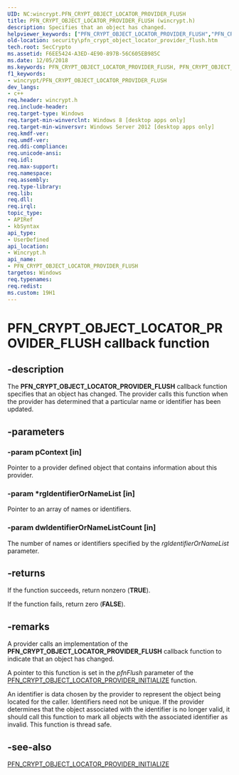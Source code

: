 ```yaml
---
UID: NC:wincrypt.PFN_CRYPT_OBJECT_LOCATOR_PROVIDER_FLUSH
title: PFN_CRYPT_OBJECT_LOCATOR_PROVIDER_FLUSH (wincrypt.h)
description: Specifies that an object has changed.helpviewer_keywords: ["PFN_CRYPT_OBJECT_LOCATOR_PROVIDER_FLUSH","PFN_CRYPT_OBJECT_LOCATOR_PROVIDER_FLUSH callback","PFN_CRYPT_OBJECT_LOCATOR_PROVIDER_FLUSH callback function [Security]","security.pfn_crypt_object_locator_provider_flush","wincrypt/PFN_CRYPT_OBJECT_LOCATOR_PROVIDER_FLUSH"]
old-location: security\pfn_crypt_object_locator_provider_flush.htm
tech.root: SecCrypto
ms.assetid: F6EE5424-A3ED-4E90-897B-56C605EB985C
ms.date: 12/05/2018
ms.keywords: PFN_CRYPT_OBJECT_LOCATOR_PROVIDER_FLUSH, PFN_CRYPT_OBJECT_LOCATOR_PROVIDER_FLUSH callback, PFN_CRYPT_OBJECT_LOCATOR_PROVIDER_FLUSH callback function [Security], security.pfn_crypt_object_locator_provider_flush, wincrypt/PFN_CRYPT_OBJECT_LOCATOR_PROVIDER_FLUSH
f1_keywords:
- wincrypt/PFN_CRYPT_OBJECT_LOCATOR_PROVIDER_FLUSH
dev_langs:
- c++
req.header: wincrypt.h
req.include-header: 
req.target-type: Windows
req.target-min-winverclnt: Windows 8 [desktop apps only]
req.target-min-winversvr: Windows Server 2012 [desktop apps only]
req.kmdf-ver: 
req.umdf-ver: 
req.ddi-compliance: 
req.unicode-ansi: 
req.idl: 
req.max-support: 
req.namespace: 
req.assembly: 
req.type-library: 
req.lib: 
req.dll: 
req.irql: 
topic_type:
- APIRef
- kbSyntax
api_type:
- UserDefined
api_location:
- Wincrypt.h
api_name:
- PFN_CRYPT_OBJECT_LOCATOR_PROVIDER_FLUSH
targetos: Windows
req.typenames: 
req.redist: 
ms.custom: 19H1
---
```


# PFN_CRYPT_OBJECT_LOCATOR_PROVIDER_FLUSH callback function


## -description


The <b>PFN_CRYPT_OBJECT_LOCATOR_PROVIDER_FLUSH</b> callback function specifies that an object has changed. The provider calls this function when the provider has determined that a particular name or identifier has been updated.


## -parameters




### -param pContext [in]

Pointer to a provider defined object that contains information about this provider.


### -param *rgIdentifierOrNameList [in]

Pointer to an array of names or identifiers.


### -param dwIdentifierOrNameListCount [in]

The number of names or identifiers specified by the <i>rgIdentifierOrNameList</i> parameter.


## -returns



If the function succeeds, return nonzero (<b>TRUE</b>).

If the function fails, return zero (<b>FALSE</b>). 




## -remarks



A provider calls an implementation of the <b>PFN_CRYPT_OBJECT_LOCATOR_PROVIDER_FLUSH</b> callback function to indicate that an object has changed.

A pointer to this function is set in the <i>pfnFlush</i> parameter of the <a href="https://docs.microsoft.com/windows/desktop/api/wincrypt/nc-wincrypt-pfn_crypt_object_locator_provider_initialize">PFN_CRYPT_OBJECT_LOCATOR_PROVIDER_INITIALIZE</a> function.

An identifier is data chosen by the provider to represent the object being located for the caller. Identifiers need not be unique. If the provider determines that the object associated with the identifier is no longer valid, it should call this function to mark all objects with the associated identifier as invalid. This function is thread safe.




## -see-also




<a href="https://docs.microsoft.com/windows/desktop/api/wincrypt/nc-wincrypt-pfn_crypt_object_locator_provider_initialize">PFN_CRYPT_OBJECT_LOCATOR_PROVIDER_INITIALIZE</a>
 

 

